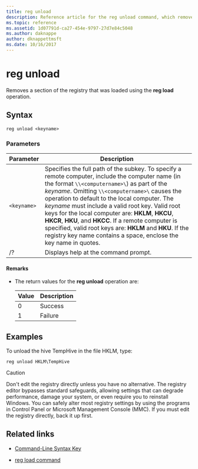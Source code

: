 ```yaml
---
title: reg unload
description: Reference article for the reg unload command, which removes a section of the registry loaded using the reg load operation.
ms.topic: reference
ms.assetid: 1d07791d-ca27-454e-9797-27d7e84c5048
ms.author: daknappe
author: dknappettmsft
ms.date: 10/16/2017
---
```


# reg unload

Removes a section of the registry that was loaded using the **reg load** operation.

## Syntax

```
reg unload <keyname>
```

### Parameters

| Parameter | Description |
|--|--|
| `<keyname>` | Specifies the full path of the subkey. To specify a remote computer, include the computer name (in the format `\\<computername>\`) as part of the *keyname*. Omitting `\\<computername>\` causes the operation to default to the local computer. The *keyname* must include a valid root key. Valid root keys for the local computer are: **HKLM**, **HKCU**, **HKCR**, **HKU**, and **HKCC**. If a remote computer is specified, valid root keys are: **HKLM** and **HKU**. If the registry key name contains a space, enclose the key name in quotes. |
| /? | Displays help at the command prompt. |

#### Remarks

- The return values for the **reg unload** operation are:

    | Value | Description |
    |--|--|
    | 0 | Success |
    | 1 | Failure |

## Examples

To unload the hive TempHive in the file HKLM, type:

```
reg unload HKLM\TempHive
```

> [!CAUTION]
> Don't edit the registry directly unless you have no alternative. The registry editor bypasses standard safeguards, allowing settings that can degrade performance, damage your system, or even require you to reinstall Windows. You can safely alter most registry settings by using the programs in Control Panel or Microsoft Management Console (MMC). If you must edit the registry directly, back it up first.

## Related links

- [Command-Line Syntax Key](command-line-syntax-key.md)

- [reg load command](reg-load.md)
